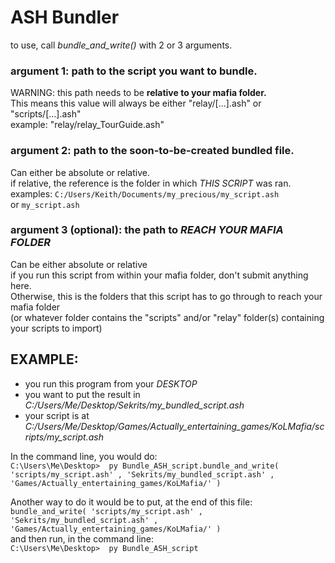 # ASH Bundler

to use, call *bundle_and_write()* with 2 or 3 arguments.<br>
### **argument 1**: path to the script you want to bundle.
   WARNING: this path needs to be **relative to your mafia folder.**<br>
   This means this value will always be either "relay/[...].ash" or "scripts/[...].ash"<br>
    example: "relay/relay_TourGuide.ash"<br>

### **argument 2**: path to the soon-to-be-created bundled file.<br>
   Can either be absolute or relative.<br>
    if relative, the reference is the folder in which *THIS SCRIPT* was ran.<br>
        examples: `C:/Users/Keith/Documents/my_precious/my_script.ash`<br>
          or      `my_script.ash`<br>

### **argument 3 (optional)**: the path to *REACH YOUR MAFIA FOLDER*
   Can be either absolute or relative<br>
   if you run this script from within your mafia folder, don't submit anything here.<br>
   Otherwise, this is the folders that this script has to go through to reach your mafia folder<br>
    (or whatever folder contains the "scripts" and/or "relay" folder(s) containing your scripts to import)<br>



## EXAMPLE:
   - you run this program from your *DESKTOP*
   - you want to put the result in *C:/Users/Me/Desktop/Sekrits/my_bundled_script.ash*
   - your script is at *C:/Users/Me/Desktop/Games/Actually_entertaining_games/KoLMafia/scripts/my_script.ash*

   In the command line, you would do:<br>
       `C:\Users\Me\Desktop>  py Bundle_ASH_script.bundle_and_write( 'scripts/my_script.ash' , 'Sekrits/my_bundled_script.ash' , 'Games/Actually_entertaining_games/KoLMafia/' )`<br>

   Another way to do it would be to put, at the end of this file:<br>
       `bundle_and_write( 'scripts/my_script.ash' , 'Sekrits/my_bundled_script.ash' , 'Games/Actually_entertaining_games/KoLMafia/' )`<br>
   and then run, in the command line:<br>
    `C:\Users\Me\Desktop>  py Bundle_ASH_script`

